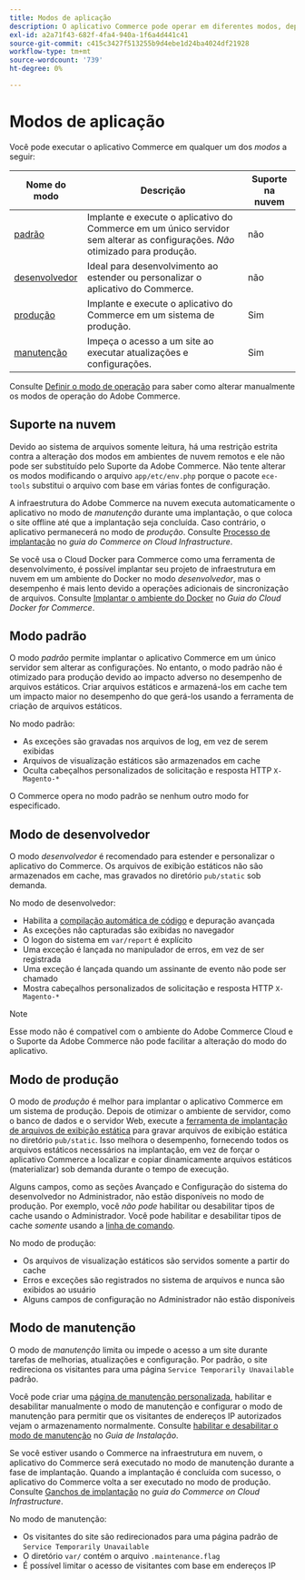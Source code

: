 ```yaml
---
title: Modos de aplicação
description: O aplicativo Commerce pode operar em diferentes modos, dependendo das suas necessidades. Exibir uma lista detalhada dos modos de aplicação disponíveis.
exl-id: a2a71f43-682f-4fa4-940a-1f6a4d441c41
source-git-commit: c415c3427f513255b9d4ebe1d24ba4024df21928
workflow-type: tm+mt
source-wordcount: '739'
ht-degree: 0%

---
```


# Modos de aplicação

Você pode executar o aplicativo Commerce em qualquer um dos _modos_ a seguir:

| Nome do modo | Descrição | Suporte na nuvem |
| ------------------------ | ------------------- | ------------- |
| [padrão](#default-mode) | Implante e execute o aplicativo do Commerce em um único servidor sem alterar as configurações. _Não_ otimizado para produção. | não |
| [desenvolvedor](#developer-mode) | Ideal para desenvolvimento ao estender ou personalizar o aplicativo do Commerce. | não |
| [produção](#production-mode) | Implante e execute o aplicativo do Commerce em um sistema de produção. | Sim |
| [manutenção](#maintenance-mode) | Impeça o acesso a um site ao executar atualizações e configurações. | Sim |

Consulte [Definir o modo de operação](../cli/set-mode.md) para saber como alterar manualmente os modos de operação do Adobe Commerce.

## Suporte na nuvem

Devido ao sistema de arquivos somente leitura, há uma restrição estrita contra a alteração dos modos em ambientes de nuvem remotos e ele não pode ser substituído pelo Suporte da Adobe Commerce. Não tente alterar os modos modificando o arquivo `app/etc/env.php` porque o pacote `ece-tools` substitui o arquivo com base em várias fontes de configuração.

A infraestrutura do Adobe Commerce na nuvem executa automaticamente o aplicativo no modo de _manutenção_ durante uma implantação, o que coloca o site offline até que a implantação seja concluída. Caso contrário, o aplicativo permanecerá no modo de _produção_. Consulte [Processo de implantação](https://experienceleague.adobe.com/docs/commerce-cloud-service/user-guide/develop/deploy/process.html?lang=pt-BR#deploy-phase) no _guia do Commerce on Cloud Infrastructure_.

Se você usa o Cloud Docker para Commerce como uma ferramenta de desenvolvimento, é possível implantar seu projeto de infraestrutura em nuvem em um ambiente do Docker no modo _desenvolvedor_, mas o desempenho é mais lento devido a operações adicionais de sincronização de arquivos. Consulte [Implantar o ambiente do Docker](https://developer.adobe.com/commerce/cloud-tools/docker/deploy/#launch-mode) no _Guia do Cloud Docker for Commerce_.


## Modo padrão

O modo _padrão_ permite implantar o aplicativo Commerce em um único servidor sem alterar as configurações. No entanto, o modo padrão não é otimizado para produção devido ao impacto adverso no desempenho de arquivos estáticos. Criar arquivos estáticos e armazená-los em cache tem um impacto maior no desempenho do que gerá-los usando a ferramenta de criação de arquivos estáticos.

No modo padrão:

- As exceções são gravadas nos arquivos de log, em vez de serem exibidas
- Arquivos de visualização estáticos são armazenados em cache
- Oculta cabeçalhos personalizados de solicitação e resposta HTTP `X-Magento-*`

O Commerce opera no modo padrão se nenhum outro modo for especificado.

## Modo de desenvolvedor

O modo _desenvolvedor_ é recomendado para estender e personalizar o aplicativo do Commerce. Os arquivos de exibição estáticos não são armazenados em cache, mas gravados no diretório `pub/static` sob demanda.

No modo de desenvolvedor:

- Habilita a [compilação automática de código](../cli/code-compiler.md) e depuração avançada
- As exceções não capturadas são exibidas no navegador
- O logon do sistema em `var/report` é explícito
- Uma exceção é lançada no manipulador de erros, em vez de ser registrada
- Uma exceção é lançada quando um assinante de evento não pode ser chamado
- Mostra cabeçalhos personalizados de solicitação e resposta HTTP `X-Magento-*`

>[!NOTE]
>
>Esse modo não é compatível com o ambiente do Adobe Commerce Cloud e o Suporte da Adobe Commerce não pode facilitar a alteração do modo do aplicativo.

## Modo de produção

O modo de _produção_ é melhor para implantar o aplicativo Commerce em um sistema de produção. Depois de otimizar o ambiente de servidor, como o banco de dados e o servidor Web, execute a [ferramenta de implantação de arquivos de exibição estática](../cli/static-view-file-deployment.md) para gravar arquivos de exibição estática no diretório `pub/static`. Isso melhora o desempenho, fornecendo todos os arquivos estáticos necessários na implantação, em vez de forçar o aplicativo Commerce a localizar e copiar dinamicamente arquivos estáticos (materializar) sob demanda durante o tempo de execução.

Alguns campos, como as seções Avançado e Configuração do sistema do desenvolvedor no Administrador, não estão disponíveis no modo de produção. Por exemplo, você _não pode_ habilitar ou desabilitar tipos de cache usando o Administrador. Você pode habilitar e desabilitar tipos de cache _somente_ usando a [linha de comando](../cli/manage-cache.md#config-cli-subcommands-cache-en).

No modo de produção:

- Os arquivos de visualização estáticos são servidos somente a partir do cache
- Erros e exceções são registrados no sistema de arquivos e nunca são exibidos ao usuário
- Alguns campos de configuração no Administrador não estão disponíveis

## Modo de manutenção

O modo de _manutenção_ limita ou impede o acesso a um site durante tarefas de melhorias, atualizações e configuração. Por padrão, o site redireciona os visitantes para uma página `Service Temporarily Unavailable` padrão.

Você pode criar uma [página de manutenção personalizada](../../upgrade/troubleshooting/maintenance-mode-options.md), habilitar e desabilitar manualmente o modo de manutenção e configurar o modo de manutenção para permitir que os visitantes de endereços IP autorizados vejam o armazenamento normalmente. Consulte [habilitar e desabilitar o modo de manutenção](../../installation/tutorials/maintenance-mode.md) no _Guia de Instalação_.

Se você estiver usando o Commerce na infraestrutura em nuvem, o aplicativo do Commerce será executado no modo de manutenção durante a fase de implantação. Quando a implantação é concluída com sucesso, o aplicativo do Commerce volta a ser executado no modo de produção. Consulte [Ganchos de implantação](https://experienceleague.adobe.com/docs/commerce-cloud-service/user-guide/develop/deploy/best-practices.html?lang=pt-BR#phase-5%3A-deployment-hooks) no _guia do Commerce on Cloud Infrastructure_.

No modo de manutenção:

- Os visitantes do site são redirecionados para uma página padrão de `Service Temporarily Unavailable`
- O diretório `var/` contém o arquivo `.maintenance.flag`
- É possível limitar o acesso de visitantes com base em endereços IP
